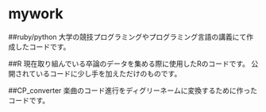 # mywork

##ruby/python
大学の競技プログラミングやプログラミング言語の講義にて作成したコードです。


##R
現在取り組んでいる卒論のデータを集める際に使用したRのコードです。
公開されているコードに少し手を加えただけのものです。

##CP_converter
楽曲のコード進行をディグリーネームに変換するために作ったコードです。
